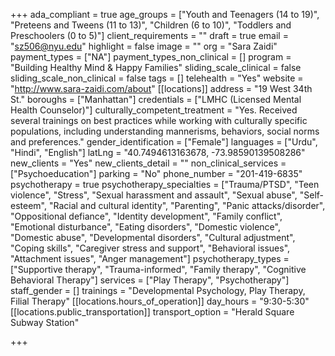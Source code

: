 +++
ada_compliant = true
age_groups = ["Youth and Teenagers (14 to 19)", "Preteens and Tweens (11 to 13)", "Children (6 to 10)", "Toddlers and Preschoolers (0 to 5)"]
client_requirements = ""
draft = true
email = "sz506@nyu.edu"
highlight = false
image = ""
org = "Sara Zaidi"
payment_types = ["NA"]
payment_types_non_clinical = []
program = "Building Healthy Mind & Happy Families"
sliding_scale_clinical = false
sliding_scale_non_clinical = false
tags = []
telehealth = "Yes"
website = "http://www.sara-zaidi.com/about"
[[locations]]
address = "19 West 34th St."
boroughs = ["Manhattan"]
credentials = ["LMHC (Licensed Mental Health Counselor)"]
culturally_competent_treatment = "Yes. Received several trainings on best practices while working with culturally specific populations, including understanding mannerisms, behaviors, social norms and preferences."
gender_identification = ["Female"]
languages = ["Urdu", "Hindi", "English"]
latLng = "40.7494613163678, -73.98590139508286"
new_clients = "Yes"
new_clients_detail = ""
non_clinical_services = ["Psychoeducation"]
parking = "No"
phone_number = "201-419-6835"
psychotherapy = true
psychotherapy_specialties = ["Trauma/PTSD", "Teen violence", "Stress", "Sexual harassment and assault", "Sexual abuse", "Self-esteem", "Racial and cultural identity", "Parenting", "Panic attacks/disorder", "Oppositional defiance", "Identity development", "Family conflict", "Emotional disturbance", "Eating disorders", "Domestic violence", "Domestic abuse", "Developmental disorders", "Cultural adjustment", "Coping skills", "Caregiver stress and support", "Behavioral issues", "Attachment issues", "Anger management"]
psychotherapy_types = ["Supportive therapy", "Trauma-informed", "Family therapy", "Cognitive Behavioral Therapy"]
services = ["Play Therapy", "Psychotherapy"]
staff_gender = []
trainings = "Developmental Psychology, Play Therapy, Filial Therapy"
[[locations.hours_of_operation]]
day_hours = "9:30-5:30"
[[locations.public_transportation]]
transport_option = "Herald Square Subway Station"

+++
